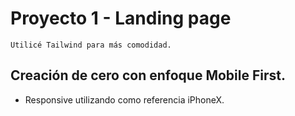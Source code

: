 # Proyecto 1 - Landing page

`Utilicé Tailwind para más comodidad.`

## Creación de cero con enfoque Mobile First.
- Responsive utilizando como referencia iPhoneX.
